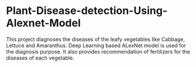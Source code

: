# Plant-Disease-detection-Using-Alexnet-Model
This project diagnoses the diseases of the leafy vegetables like Cabbage, Lettuce and Amaranthus. Deep Learning based ALexNet model is used for the diagnosis purpose. It also provides recommendation of fertilizers for the diseases of each vegetable.
